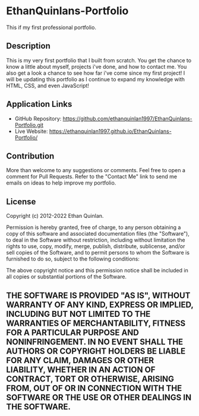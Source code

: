 # EthanQuinlans-Portfolio

This if my first professional portfolio.

## Description

This is my very first portfolio that I built from scratch. You get the chance to know a little about myself, projects i've done, and how to contact me. You also get a look a chance to see how far i've come since my first project! I will be updating this portfolio as I continue to expand my knowledge with HTML, CSS, and even JavaScript!




## Application Links

- GitHub Repository: https://github.com/ethanquinlan1997/EthanQuinlans-Portfolio.git
- Live Website:  https://ethanquinlan1997.github.io/EthanQuinlans-Portfolio/


## Contribution

More than welcome to any suggestions or comments. Feel free to open a comment for Pull Requests. Refer to the "Contact Me" link to send me emails on ideas to help improve my portfolio.

## License

Copyright (c) 2012-2022 Ethan Quinlan.

Permission is hereby granted, free of charge, to any person obtaining
a copy of this software and associated documentation files (the
"Software"), to deal in the Software without restriction, including
without limitation the rights to use, copy, modify, merge, publish,
distribute, sublicense, and/or sell copies of the Software, and to
permit persons to whom the Software is furnished to do so, subject to
the following conditions:

The above copyright notice and this permission notice shall be
included in all copies or substantial portions of the Software.

THE SOFTWARE IS PROVIDED "AS IS", WITHOUT WARRANTY OF ANY KIND,
EXPRESS OR IMPLIED, INCLUDING BUT NOT LIMITED TO THE WARRANTIES OF
MERCHANTABILITY, FITNESS FOR A PARTICULAR PURPOSE AND
NONINFRINGEMENT. IN NO EVENT SHALL THE AUTHORS OR COPYRIGHT HOLDERS BE
LIABLE FOR ANY CLAIM, DAMAGES OR OTHER LIABILITY, WHETHER IN AN ACTION
OF CONTRACT, TORT OR OTHERWISE, ARISING FROM, OUT OF OR IN CONNECTION
WITH THE SOFTWARE OR THE USE OR OTHER DEALINGS IN THE SOFTWARE.
---